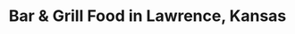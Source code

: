 ---
active: true
name: Bar & Grill
sitemap: true
slug: bar-grill
title: Bar & Grill Food in Lawrence, Kansas
---
